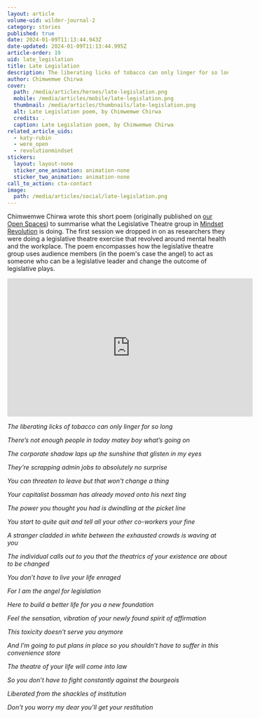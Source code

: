 ```yaml
---
layout: article
volume-uid: wilder-journal-2
category: stories
published: true
date: 2024-01-09T11:13:44.943Z
date-updated: 2024-01-09T11:13:44.995Z
article-order: 19
uid: late_legislation
title: Late Legislation
description: The liberating licks of tobacco can only linger for so long...
author: Chimwemwe Chirwa
cover:
  path: /media/articles/heroes/late-legislation.png
  mobile: /media/articles/mobile/late-legislation.png
  thumbnail: /media/articles/thumbnails/late-legislation.png
  alt: Late Legislation poem, by Chimwemwe Chirwa
  credits: .
  caption: Late Legislation poem, by Chimwemwe Chirwa
related_article_uids:
  - katy-rubin
  - were_open
  - revolutionmindset
stickers:
  layout: layout-none
  sticker_one_animation: animation-none
  sticker_two_animation: animation-none
call_to_action: cta-contact
image:
  path: /media/articles/social/late-legislation.png
---
```

Chimwemwe Chirwa wrote this short poem (originally published on [our Open Spaces](https://openspaces.platoniq.net/processes/mindset-revolution-resources/f/386/posts/82?locale=es)) to summarise what the Legislative Theatre group in [Mindset Revolution](https://next.journal.platoniq.net/en/wilder-journal-2/futures/revolutionmindset/) is doing. The first session we dropped in on as researchers they were doing a legislative theatre exercise that revolved around mental health and the workplace. The poem encompasses how the legislative theatre group uses audience members (in the poem's case the angel) to act as someone who can be a legislative leader and change the outcome of legislative plays.

<iframe width="560" height="315" src="https://www.youtube.com/embed/Y49cu3_k1eE" title="YouTube video player" frameborder="0" allow="accelerometer; autoplay; clipboard-write; encrypted-media; gyroscope; picture-in-picture; web-share" allowfullscreen></iframe>

*The liberating licks of tobacco can only linger for so long*

*There’s not enough people in today matey boy what’s going on*

*The corporate shadow laps up the sunshine that glisten in my eyes*

*They’re scrapping admin jobs to absolutely no surprise*

*You can threaten to leave but that won’t change a thing*

*Your capitalist bossman has already moved onto his next ting*

*The power you thought you had is dwindling at the picket line*

*You start to quite quit and tell all your other co-workers your fine*

*A stranger cladded in white between the exhausted crowds is waving at you*

*The individual calls out to you that the theatrics of your existence are about to be changed*

*You don’t have to live your life enraged* 

*For I am the angel for legislation*

*Here to build a better life for you a new foundation*

*Feel the sensation, vibration of your newly found spirit of affirmation*

*This toxicity doesn’t serve you anymore* 

*And I’m going to put plans in place so you shouldn’t have to suffer in this convenience store*

*The theatre of your life will come into law* 

*So you don’t have to fight constantly against the bourgeois* 

*Liberated from the shackles of institution* 

*Don’t you worry my dear you’ll get your restitution*
